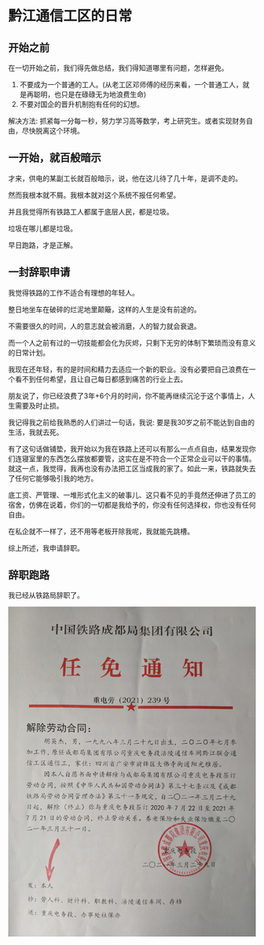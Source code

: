 # 黔江通信工区的日常

## 开始之前

在一切开始之前，我们得先做总结，我们得知道哪里有问题，怎样避免。

1. 不要成为一个普通的工人。(从老工区邓师傅的经历来看，一个普通工人，就是再聪明，也只是在碌碌无为地浪费生命)
2. 不要对国企的晋升机制抱有任何的幻想。

解决方法: 抓紧每一分每一秒，努力学习高等数学，考上研究生。或者实现财务自由，尽快脱离这个环境。

## 一开始，就百般暗示

才来，供电的某副工长就百般暗示，说，他在这儿待了几十年，是调不走的。

然而我根本就不屑。我根本就对这个系统不报任何希望。

并且我觉得所有铁路工人都属于底层人民，都是垃圾。

垃圾在哪儿都是垃圾。

早日跑路，才是正解。

## 一封辞职申请

我觉得铁路的工作不适合有理想的年轻人。

整日地坐车在破碎的烂泥地里颠簸，这样的人生是没有前途的。

不需要很久的时间，人的意志就会被消磨，人的智力就会衰退。

而一个人之前有过的一切技能都会化为灰烬，只剩下无穷的体制下繁琐而没有意义的日常计划。



我现在还年轻，有的是时间和精力去适应一个新的职业。没有必要把自己浪费在一个看不到任何希望，且让自己每日都感到痛苦的行业上去。

朋友说了，你已经浪费了3年+6个月的时间，你不能再继续沉沦于这个事情上，人生需要及时止损。



我记得我之前给我熟悉的人们讲过一句话，我说: 要是我30岁之前不能达到自由的生活，我就去死。

有了这句话做铺垫，我开始以为我在铁路上还可以有那么一点点自由，结果发现你们连寝室里的东西怎么摆放都要管，这实在是不符合一个正常企业可以干的事情。就这一点，我觉得，我再也没有办法把工区当成我的家了。如此一来，铁路就失去了任何它能够吸引我的地方。

底工资、严管理、一堆形式化主义的破事儿、这只看不见的手竟然还伸进了员工的宿舍，仿佛在说着，你们的一切都是我给予的，你没有任何选择权，你也没有任何自由。



在私企就不一样了，还不用等老板开除我呢，我就能先跳槽。



综上所述，我申请辞职。

## 辞职跑路

我已经从铁路局辞职了。

![](.gitbook/assets/A.jpg)
